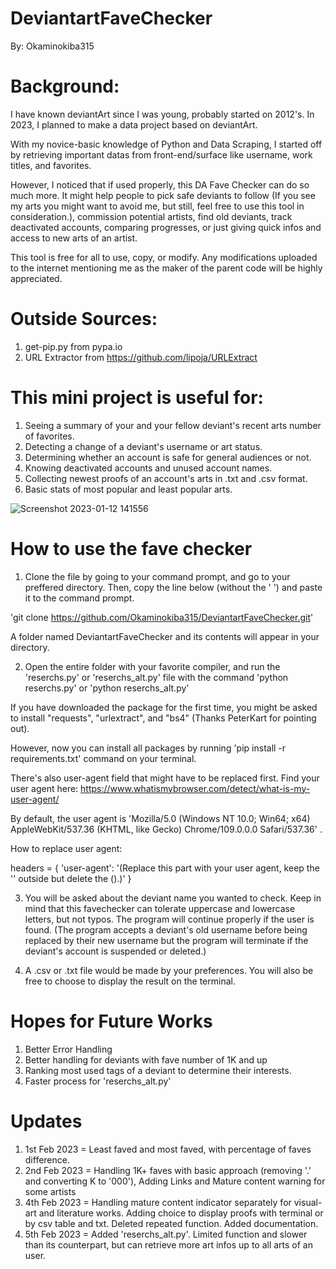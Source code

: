 # DeviantartFaveChecker
By: Okaminokiba315

# Background:
I have known deviantArt since I was young, probably started on 2012's.
In 2023, I planned to make a data project based on deviantArt.

With my novice-basic knowledge of Python and Data Scraping, I started off
by retrieving important datas from front-end/surface like username, work titles, and favorites.

However, I noticed that if used properly, this DA Fave Checker can
do so much more. It might help people to pick safe deviants to follow (If you see my arts
you might want to avoid me, but still, feel free to use this tool in consideration.),
commission potential artists, find old deviants, track deactivated accounts,
comparing progresses, or just giving quick infos and access to new arts of an artist.

This tool is free for all to use, copy, or modify.
Any modifications uploaded to the internet mentioning me as the maker of the
parent code will be highly appreciated.


# Outside Sources:
1. get-pip.py from pypa.io
2. URL Extractor from https://github.com/lipoja/URLExtract

# This mini project is useful for:
1. Seeing a summary of your and your fellow deviant's recent arts number of favorites.
2. Detecting a change of a deviant's username or art status.
3. Determining whether an account is safe for general audiences or not.
4. Knowing deactivated accounts and unused account names.
5. Collecting newest proofs of an account's arts in .txt and .csv format.
6. Basic stats of most popular and least popular arts.

![Screenshot 2023-01-12 141556](https://user-images.githubusercontent.com/97293254/212002194-e35e0573-2405-4e72-8792-f806dfcfeaa3.jpg)

# How to use the fave checker

1. Clone the file by going to your command prompt, and go to your preffered directory.
Then, copy the line below (without the ' ') and paste it to the command prompt. 

'git clone https://github.com/Okaminokiba315/DeviantartFaveChecker.git'

A folder named DeviantartFaveChecker and its contents will appear in your directory.

2. Open the entire folder with your favorite compiler, and run the 'reserchs.py' or 'reserchs_alt.py' file with the command 'python reserchs.py' or 'python reserchs_alt.py'

If you have downloaded the package for the first time, you might be asked to
install "requests", "urlextract", and "bs4" (Thanks PeterKart for pointing out).

However, now you can install all packages by running 
'pip install -r requirements.txt' command on your terminal.

There's also user-agent field that might have to be replaced first.
Find your user agent here:
https://www.whatismybrowser.com/detect/what-is-my-user-agent/

By default, the user agent is 'Mozilla/5.0 (Windows NT 10.0; Win64; x64) AppleWebKit/537.36 (KHTML, like Gecko) Chrome/109.0.0.0 Safari/537.36' .

How to replace user agent: 

headers = {
    'user-agent': '(Replace this part with your user agent, keep the '' outside but delete the ().)'
}

3. You will be asked about the deviant name you wanted to check.
Keep in mind that this favechecker can tolerate uppercase and lowercase letters, but not typos.
The program will continue properly if the user is found.
(The program accepts a deviant's old username before being replaced by their new username but the program will terminate if the deviant's account is suspended or deleted.)

4. A .csv or .txt file would be made by your preferences. You will also be free to choose
to display the result on the terminal.

# Hopes for Future Works
1. Better Error Handling
2. Better handling for deviants with fave number of 1K and up
3. Ranking most used tags of a deviant to determine their interests.
4. Faster process for 'reserchs_alt.py'

# Updates

1. 1st Feb 2023 = Least faved and most faved, with percentage of faves difference.
2. 2nd Feb 2023 = Handling 1K+ faves with basic approach (removing '.' and converting K to '000'), Adding Links and Mature content warning for some artists
3. 4th Feb 2023 = Handling mature content indicator separately for visual-art and literature works. Adding choice to display proofs with terminal or by csv table and txt. Deleted repeated function. Added documentation.
4. 5th Feb 2023 = Added 'reserchs_alt.py'. Limited function and slower than its
counterpart, but can retrieve more art infos up to all arts of an user.